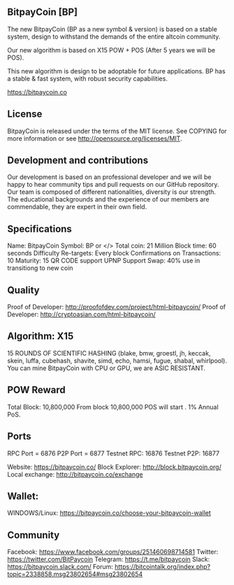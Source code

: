 ## BitpayCoin [BP]

The new BitpayCoin (BP as a new symbol & version) is based on a stable system, design to withstand the demands of the entire altcoin community.

Our new algorithm is based on X15 POW + POS (After 5 years we will be POS).

This new algorithm is design to be adoptable for future applications. BP has a stable & fast system, with robust security capabilities.

https://bitpaycoin.co

## License

BitpayCoin is released under the terms of the MIT license. See COPYING for more information or see http://opensource.org/licenses/MIT.

## Development and contributions

Our development is based on an professional developer and we will be happy to hear community tips and pull requests on our GitHub repository. Our team is composed of different nationalities, diversity is our strength. The educational backgrounds and the experience of our members are  commendable, they are expert in their own field. 

## Specifications

Name: BitpayCoin
Symbol: BP or </>
Total coin: 21 Million 
Block time: 60 seconds 
Difficulty Re-targets: Every block Confirmations on Transactions: 10 
Maturity: 15
QR CODE support
UPNP Support
Swap: 40% use in transitiong to new coin


## Quality

Proof of Developer: http://proofofdev.com/project/html-bitpaycoin/
Proof of Developer: http://cryptoasian.com/html-bitpaycoin/

## Algorithm: X15

15 ROUNDS OF SCIENTIFIC HASHING (blake, bmw, groestl, jh, keccak, skein, luffa, cubehash, shavite, simd, echo, hamsi, fugue, shabal, whirlpool). You can mine BitpayCoin with CPU or GPU, we are ASIC RESISTANT.

## POW Reward
Total Block: 10,800,000 
From block 10,800,000 POS will start . 1% Annual PoS.

## Ports

RPC Port = 6876
P2P Port = 6877
Testnet RPC: 16876
Testnet P2P: 16877 

Website: https://bitpaycoin.co/
Block Explorer: http://block.bitpaycoin.org/
Local exchange: http://bitpaycoin.co/exchange
## Wallet:
 
WINDOWS/Linux: https://bitpaycoin.co/choose-your-bitpaycoin-wallet

## Community

Facebook: https://www.facebook.com/groups/251460698714581
Twitter: https://twitter.com/BitPaycoin
Telegram: https://t.me/bitpaycoin
Slack: https://bitpaycoin.slack.com/
Forum: https://bitcointalk.org/index.php?topic=2338858.msg23802654#msg23802654


